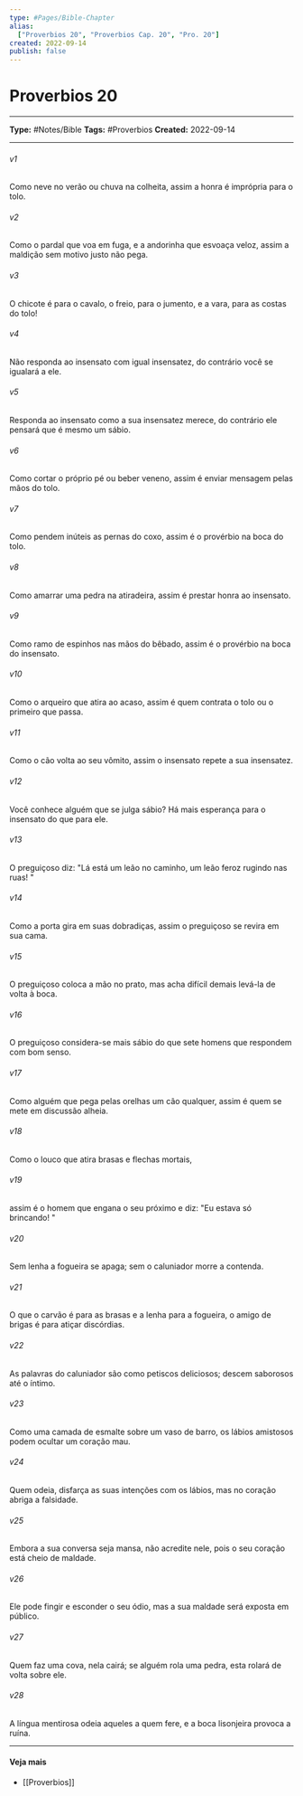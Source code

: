 ```yaml
---
type: #Pages/Bible-Chapter
alias:
  ["Proverbios 20", "Proverbios Cap. 20", "Pro. 20"]
created: 2022-09-14
publish: false
---
```


# Proverbios 20

---

**Type:** #Notes/Bible
**Tags:** #Proverbios
**Created:** 2022-09-14

---

###### v1
Como neve no verão ou chuva na colheita, assim a honra é imprópria para o tolo.
###### v2
Como o pardal que voa em fuga, e a andorinha que esvoaça veloz, assim a maldição sem motivo justo não pega.
###### v3
O chicote é para o cavalo, o freio, para o jumento, e a vara, para as costas do tolo!
###### v4
Não responda ao insensato com igual insensatez, do contrário você se igualará a ele.
###### v5
Responda ao insensato como a sua insensatez merece, do contrário ele pensará que é mesmo um sábio.
###### v6
Como cortar o próprio pé ou beber veneno, assim é enviar mensagem pelas mãos do tolo.
###### v7
Como pendem inúteis as pernas do coxo, assim é o provérbio na boca do tolo.
###### v8
Como amarrar uma pedra na atiradeira, assim é prestar honra ao insensato.
###### v9
Como ramo de espinhos nas mãos do bêbado, assim é o provérbio na boca do insensato.
###### v10
Como o arqueiro que atira ao acaso, assim é quem contrata o tolo ou o primeiro que passa.
###### v11
Como o cão volta ao seu vômito, assim o insensato repete a sua insensatez.
###### v12
Você conhece alguém que se julga sábio? Há mais esperança para o insensato do que para ele.
###### v13
O preguiçoso diz: "Lá está um leão no caminho, um leão feroz rugindo nas ruas! "
###### v14
Como a porta gira em suas dobradiças, assim o preguiçoso se revira em sua cama.
###### v15
O preguiçoso coloca a mão no prato, mas acha difícil demais levá-la de volta à boca.
###### v16
O preguiçoso considera-se mais sábio do que sete homens que respondem com bom senso.
###### v17
Como alguém que pega pelas orelhas um cão qualquer, assim é quem se mete em discussão alheia.
###### v18
Como o louco que atira brasas e flechas mortais,
###### v19
assim é o homem que engana o seu próximo e diz: "Eu estava só brincando! "
###### v20
Sem lenha a fogueira se apaga; sem o caluniador morre a contenda.
###### v21
O que o carvão é para as brasas e a lenha para a fogueira, o amigo de brigas é para atiçar discórdias.
###### v22
As palavras do caluniador são como petiscos deliciosos; descem saborosos até o íntimo.
###### v23
Como uma camada de esmalte sobre um vaso de barro, os lábios amistosos podem ocultar um coração mau.
###### v24
Quem odeia, disfarça as suas intenções com os lábios, mas no coração abriga a falsidade.
###### v25
Embora a sua conversa seja mansa, não acredite nele, pois o seu coração está cheio de maldade.
###### v26
Ele pode fingir e esconder o seu ódio, mas a sua maldade será exposta em público.
###### v27
Quem faz uma cova, nela cairá; se alguém rola uma pedra, esta rolará de volta sobre ele.
###### v28
A língua mentirosa odeia aqueles a quem fere, e a boca lisonjeira provoca a ruína.


---

#### Veja mais

- [[Proverbios]]
